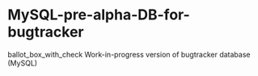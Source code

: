 # MySQL-pre-alpha-DB-for-bugtracker
ballot_box_with_check Work-in-progress version of bugtracker database (MySQL)
